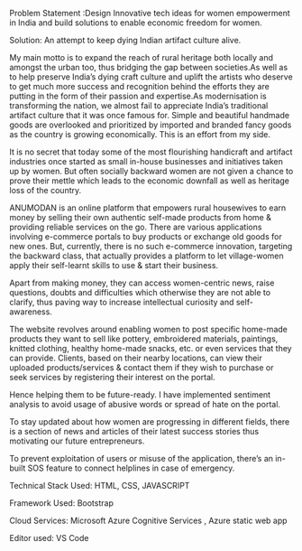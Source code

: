 Problem Statement :Design Innovative tech ideas for women empowerment in India and 
                    build solutions to enable economic freedom for women.

Solution: An attempt to keep dying Indian artifact culture alive.

My main motto is to expand the reach of rural heritage both locally and amongst the urban too, thus bridging the gap between societies.As well as to help preserve India’s dying craft culture and uplift the artists who deserve to get much more success and recognition behind the efforts they are putting in the form of their passion and expertise.As modernisation is transforming the nation, we almost fail to appreciate India’s traditional artifact culture that it was once famous for. Simple and beautiful handmade goods are overlooked and prioritized by imported and branded fancy goods as the country is growing economically. This is an effort from my side.

It is no secret that today some of the most flourishing handicraft and artifact industries once started as small in-house businesses and initiatives taken up by women. But often socially backward women are not given a chance to prove their mettle which leads to the economic downfall as well as heritage loss of the country. 


ANUMODAN is an online platform that empowers rural housewives to earn money by selling their own authentic self-made products from home & providing reliable services on the go. There are various applications involving e-commerce portals to buy products or exchange old goods for new ones. But, currently, there is no such e-commerce innovation, targeting the backward class, that actually provides a platform to let village-women apply their self-learnt skills to use & start their business. 

Apart from making money, they can access women-centric news, raise questions, doubts and difficulties which otherwise they are not able to clarify, thus paving way to increase intellectual curiosity and self-awareness.

The website revolves around enabling women to post specific home-made products they want to sell like pottery, embroidered materials, paintings, knitted clothing, healthy home-made snacks, etc. or even services that they can provide. Clients, based on their nearby locations, can view their uploaded products/services & contact them if they wish to purchase or seek services by registering their interest on the portal.

Hence helping them to be future-ready.
I have implemented sentiment analysis to avoid usage of abusive words or spread of hate on the portal.

To stay updated about how women are progressing in different fields, there is a section of news and articles of their latest success stories thus motivating our future entrepreneurs.

To prevent exploitation of users or misuse of the application, there’s an in-built SOS feature to connect helplines in case of emergency.




Technical Stack Used: HTML, CSS, JAVASCRIPT

Framework Used: Bootstrap

Cloud Services: Microsoft Azure Cognitive Services , Azure static web app

Editor used: VS Code






